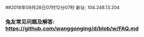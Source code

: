 ##2018年09月28日07时12分07秒 新址: 104.248.13.204
### 兔友常见问题及解答: https://github.com/wanggonging/d/blob/w/FAQ.md
